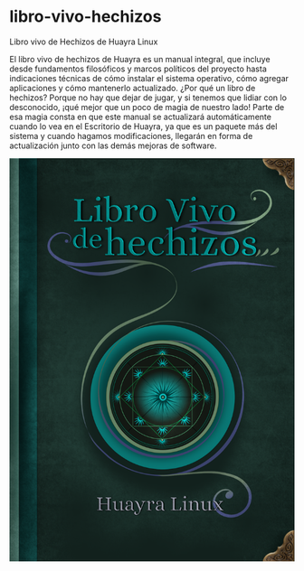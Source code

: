 # libro-vivo-hechizos
Libro vivo de Hechizos de Huayra Linux

El libro vivo de hechizos de Huayra es un manual integral, que incluye desde fundamentos filosóficos y marcos políticos del proyecto hasta indicaciones técnicas de cómo instalar el sistema operativo, cómo agregar aplicaciones y cómo mantenerlo actualizado.
¿Por qué un libro de hechizos?  Porque no hay que dejar de jugar,  y si tenemos que lidiar con lo desconocido, ¡qué mejor que un poco de magia de nuestro lado!
	Parte de esa magia consta en que este manual se actualizará automáticamente cuando lo vea en el Escritorio de Huayra, ya que es un paquete más del sistema y cuando hagamos modificaciones, llegarán en forma de actualización junto con las demás mejoras de software.

![](media/tapa.png)
